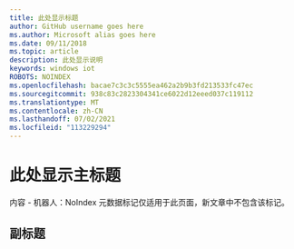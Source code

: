 ```yaml
---
title: 此处显示标题
author: GitHub username goes here
ms.author: Microsoft alias goes here
ms.date: 09/11/2018
ms.topic: article
description: 此处显示说明
keywords: windows iot
ROBOTS: NOINDEX
ms.openlocfilehash: bacae7c3c3c5555ea462a2b9b3fd213533fc47ec
ms.sourcegitcommit: 938c83c2823304341ce6022d12eeed037c119112
ms.translationtype: MT
ms.contentlocale: zh-CN
ms.lasthandoff: 07/02/2021
ms.locfileid: "113229294"
---
```

# <a name="main-title-goes-here"></a>此处显示主标题

内容 - 机器人：NoIndex 元数据标记仅适用于此页面，新文章中不包含该标记。 

## <a name="subtitle"></a>副标题
